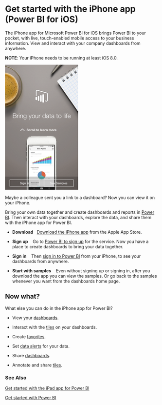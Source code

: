 ﻿<properties 
   pageTitle="Get started with the iPhone app (Power BI for iOS)"
   description="Get started with the iPhone app (Power BI for iOS)"
   services="powerbi" 
   documentationCenter="" 
   authors="v-aljenk" 
   manager="mblythe" 
   editor=""
   tags=""/>
 
<tags
   ms.service="powerbi"
   ms.devlang="NA"
   ms.topic="article"
   ms.tgt_pltfrm="NA"
   ms.workload="powerbi"
   ms.date="10/14/2015"
   ms.author="v-aljenk"/>

# Get started with the iPhone app (Power BI for iOS)

The iPhone app for Microsoft Power BI for iOS brings Power BI to your pocket, with live, touch-enabled mobile access to your business information. View and interact with your company dashboards from anywhere.

**NOTE**: Your iPhone needs to be running at least iOS 8.0.

![](media/powerbi-mobile-ipad-app-get-started/PBI_iPhoneSignIn.png)

Maybe a colleague sent you a link to a dashboard? Now you can view it on your iPhone.

Bring your own data together and create dashboards and reports in [Power BI](http://go.microsoft.com/fwlink/?LinkID=513879 "Power BI to sign up"). Then interact with your dashboards, explore the data, and share them with the iPhone app for Power BI.

-   **Download**   [Download the iPhone app](http://go.microsoft.com/fwlink/?LinkId=522062 "Download the iPhone app") from the Apple App Store.

-   **Sign up**    Go to [Power BI to sign up](http://go.microsoft.com/fwlink/?LinkID=513879 "Power BI to sign up") for the service. Now you have a place to create dashboards to bring your data together.

-   **Sign in**    Then [sign in to Power BI](http://go.microsoft.com/fwlink/?LinkId=522061 "sign in to Power BI") from your iPhone, to see your dashboards from anywhere.

-   **Start with samples**    Even without signing up or signing in, after you download the app you can view the samples. Or go back to the samples whenever you want from the dashboards home page.

## Now what?

What else you can do in the iPhone app for Power BI?

-   View your [dashboards](http://support.powerbi.com/knowledgebase/articles/527051-dashboards-in-the-iphone-app-power-bi-for-ios-pre).

-   Interact with the [tiles](http://support.powerbi.com/knowledgebase/articles/527054-tiles-in-the-iphone-app-power-bi-for-ios-preview) on your dashboards.

-   Create [favorites](http://support.powerbi.com/knowledgebase/articles/527060-favorites-in-the-iphone-app-power-bi-for-ios-prev).

-   Set [data alerts](http://support.powerbi.com/knowledgebase/articles/527063-create-data-alerts-in-the-iphone-app-power-bi-for) for your data.

-   Share [dashboards](http://support.powerbi.com/knowledgebase/articles/527075-share-a-dashboard-from-the-iphone-app-power-bi-fo).

-   Annotate and share [tiles](http://support.powerbi.com/knowledgebase/articles/527099-annotate-and-share-a-tile-from-the-iphone-app-pow).

### See Also

[Get started with the iPad app for Power BI](http://support.powerbi.com/knowledgebase/articles/467172-get-started-with-the-ipad-app-power-bi-for-ios-pr)

[Get started with Power BI](http://support.powerbi.com/knowledgebase/articles/430814-get-started-with-power-bi-preview)
